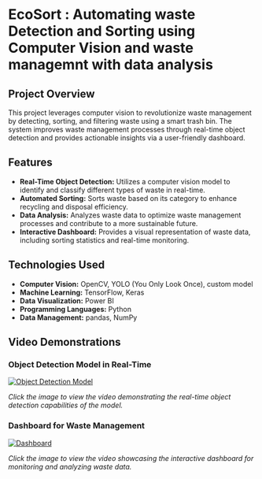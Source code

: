 # EcoSort : Automating waste Detection and Sorting using Computer Vision and waste managemnt with data analysis


## Project Overview

This project leverages computer vision to revolutionize waste management by detecting, sorting, and filtering waste using a smart trash bin. The system improves waste management processes through real-time object detection and provides actionable insights via a user-friendly dashboard.

## Features

- **Real-Time Object Detection:** Utilizes a computer vision model to identify and classify different types of waste in real-time.
- **Automated Sorting:** Sorts waste based on its category to enhance recycling and disposal efficiency.
- **Data Analysis:** Analyzes waste data to optimize waste management processes and contribute to a more sustainable future.
- **Interactive Dashboard:** Provides a visual representation of waste data, including sorting statistics and real-time monitoring.

## Technologies Used

- **Computer Vision:** OpenCV, YOLO (You Only Look Once), custom model
- **Machine Learning:** TensorFlow, Keras
- **Data Visualization:** Power BI
- **Programming Languages:** Python
- **Data Management:** pandas, NumPy

## Video Demonstrations

### Object Detection Model in Real-Time

[![Object Detection Model](https://img.youtube.com/vi/your-video-id/maxresdefault.jpg)](https://www.youtube.com/watch?v=your-video-id)

*Click the image to view the video demonstrating the real-time object detection capabilities of the model.*

### Dashboard for Waste Management

[![Dashboard](https://img.youtube.com/vi/your-dashboard-video-id/maxresdefault.jpg)](https://www.youtube.com/watch?v=your-dashboard-video-id)

*Click the image to view the video showcasing the interactive dashboard for monitoring and analyzing waste data.*




